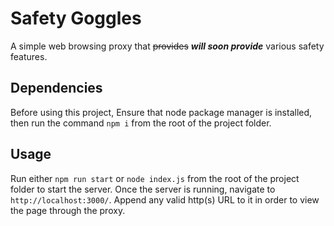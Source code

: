 # Safety Goggles
A simple web browsing proxy that ~~provides~~ ***will soon provide*** various safety features.

## Dependencies
Before using this project, Ensure that node package manager is installed, then run the command `npm i` from the root of the project folder.

## Usage
Run either `npm run start` or `node index.js` from the root of the project folder to start the server. Once the server is running, navigate to `http://localhost:3000/`. Append any valid http(s) URL to it in order to view the page through the proxy.
